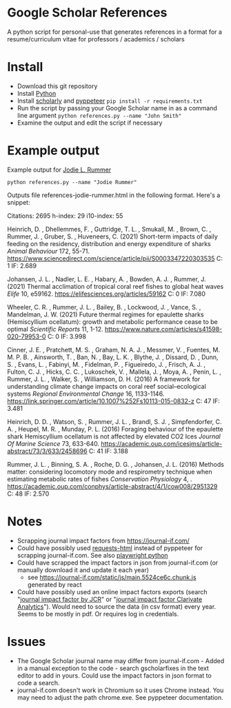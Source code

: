 # Google Scholar References
A python script for personal-use that generates references in a format for a resume/curriculum vitae for professors / academics / scholars

# Install
- Download this git repository
- Install [Python](https://www.python.org/downloads/)
- Install [scholarly](https://github.com/scholarly-python-package/scholarly) and [pyppeteer](https://github.com/pyppeteer/pyppeteer) `pip install -r requirements.txt`
- Run the script by passing your Google Scholar name in as a command line argument `python references.py --name "John Smith"`
- Examine the output and edit the script if necessary

# Example output

Example output for [Jodie L. Rummer](http://scholar.google.com.au/citations?user=ynWS968AAAAJ&hl=en)

`python references.py --name "Jodie Rummer"`

Outputs file references-jodie-rummer.html in the following format. Here's a snippet:

Citations: 2695
h-index: 29
i10-index: 55

Heinrich, D. , Dhellemmes, F. , Guttridge, T. L. , Smukall, M. , Brown, C. , Rummer, J. , Gruber, S. , Huveneers, C. (2021) Short-term impacts of daily feeding on the residency, distribution and energy expenditure of sharks *Animal Behaviour* 172, 55-71. https://www.sciencedirect.com/science/article/pii/S0003347220303535 C: 1 IF: 2.689

Johansen, J. L. , Nadler, L. E. , Habary, A. , Bowden, A. J. , Rummer, J. (2021) Thermal acclimation of tropical coral reef fishes to global heat waves *Elife* 10, e59162. https://elifesciences.org/articles/59162 C: 0 IF: 7.080

Wheeler, C. R. , Rummer, J. L. , Bailey, B. , Lockwood, J. , Vance, S. , Mandelman, J. W. (2021) Future thermal regimes for epaulette sharks (Hemiscyllium ocellatum): growth and metabolic performance cease to be optimal *Scientific Reports* 11, 1-12. https://www.nature.com/articles/s41598-020-79953-0 C: 0 IF: 3.998

Cinner, J. E. , Pratchett, M. S. , Graham, N. A. J. , Messmer, V. , Fuentes, M. M. P. B. , Ainsworth, T. , Ban, N. , Bay, L. K. , Blythe, J. , Dissard, D. , Dunn, S. , Evans, L. , Fabinyi, M. , Fidelman, P. , Figueiredo, J. , Frisch, A. J. , Fulton, C. J. , Hicks, C. C. , Lukoschek, V. , Mallela, J. , Moya, A. , Penin, L. , Rummer, J. L. , Walker, S. , Williamson, D. H. (2016) A framework for understanding climate change impacts on coral reef social–ecological systems *Regional Environmental Change* 16, 1133-1146. https://link.springer.com/article/10.1007%252Fs10113-015-0832-z C: 47 IF: 3.481

Heinrich, D. D. , Watson, S. , Rummer, J. L. , Brandl, S. J. , Simpfendorfer, C. A. , Heupel, M. R. , Munday, P. L. (2016) Foraging behaviour of the epaulette shark Hemiscyllium ocellatum is not affected by elevated CO2 Ices *Journal Of Marine Science* 73, 633-640. https://academic.oup.com/icesjms/article-abstract/73/3/633/2458696 C: 41 IF: 3.188

Rummer, J. L. , Binning, S. A. , Roche, D. G. , Johansen, J. L. (2016) Methods matter: considering locomotory mode and respirometry technique when estimating metabolic rates of fishes *Conservation Physiology* 4, . https://academic.oup.com/conphys/article-abstract/4/1/cow008/2951329 C: 48 IF: 2.570


# Notes
- Scrapping journal impact factors from https://journal-if.com/
- Could have possibly used [requests-html](https://github.com/psf/requests-html) instead of pyppeteer for scrapping journal-if.com. See also [playwright python](https://github.com/microsoft/playwright-python)
- Could have scrapped the impact factors in json from journal-if.com (or manually download it and update it each year)
  - see https://journal-if.com/static/js/main.5524ce6c.chunk.js generated by react
- Could have possibly used an online impact factors exports (search "[journal impact factor by JCR](https://jcr.clarivate.com/)" or "[journal impact factor Clarivate Analytics](https://clarivate.com/webofsciencegroup/essays/impact-factor/)"). Would need to source the data (in csv format) every year. Seems to be mostly in pdf. Or requires log in credentials.

# Issues
- The Google Scholar journal name may differ from journal-if.com - Added in a manual exception to the code - search gscholarfixes in the text editor to add in yours. Could use the impact factors in json format to code a search.
- journal-if.com doesn't work in Chromium so it uses Chrome instead. You may need to adjust the path chrome.exe. See pyppeteer documentation.
